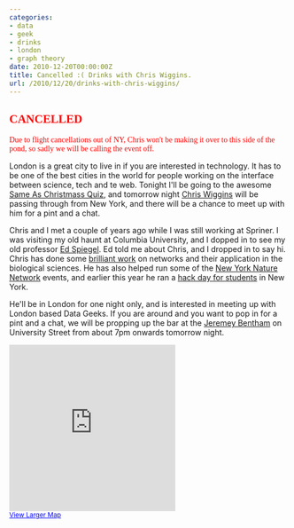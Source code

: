```yaml
---
categories:
- data
- geek
- drinks
- london
- graph theory
date: 2010-12-20T00:00:00Z
title: Cancelled :( Drinks with Chris Wiggins.
url: /2010/12/20/drinks-with-chris-wiggins/
---
```


<h2><font face="Impact" color="Red">CANCELLED</font></h2>


<font face="Impact" color="Red">Due to flight cancellations out of NY, Chris won't be making it over to this side of the pond, so sadly we will be calling the event off.</font>

London is a great city to live in if you are interested in technology. It has to be one of the best cities in the world for people working on the interface between science, tech and te web.  Tonight I'll be going to the awesome [Same As Christmass Quiz][saq], and tomorrow night [Chris Wiggins][chp] will be passing through from New York, and there will be a chance to meet up with him for a pint and a chat.

Chris and I met a couple of years ago while I was still working at Spriner. I was visiting my old haunt at Columbia University, and I dopped in to see my old professor [Ed Spiegel][eas]. Ed told me about Chris, and I dropped in to say hi. Chris has done some [brilliant work][mp] on networks and their application in the biological sciences. He has also helped run some of the [New York Nature Network][nnp] events, and earlier this year he ran a [hack day for students][tca] in New York.

He'll be in London for one night only, and is interested in meeting up with London based Data Geeks. If you are around and you want to pop in for a pint and a chat, we will be propping up the bar at the [Jeremey Bentham][pub] on University Street from about 7pm onwards tomorrow night.

<iframe width="300" height="300" frameborder="0" scrolling="no" marginheight="0" marginwidth="0" src="http://maps.google.com/maps?f=q&amp;source=s_q&amp;hl=en&amp;geocode=&amp;q=31,+University+St,+London,+WC1E+6JL&amp;sll=51.500152,-0.126236&amp;sspn=0.652277,1.779785&amp;ie=UTF8&amp;hq=&amp;hnear=31+University+St,+Camden+Town,+Greater+London+WC1E+6,+United+Kingdom&amp;ll=51.523538,-0.135612&amp;spn=0.015861,0.025749&amp;z=14&amp;iwloc=A&amp;output=embed"></iframe><br /><small><a href="http://maps.google.com/maps?f=q&amp;source=embed&amp;hl=en&amp;geocode=&amp;q=31,+University+St,+London,+WC1E+6JL&amp;sll=51.500152,-0.126236&amp;sspn=0.652277,1.779785&amp;ie=UTF8&amp;hq=&amp;hnear=31+University+St,+Camden+Town,+Greater+London+WC1E+6,+United+Kingdom&amp;ll=51.523538,-0.135612&amp;spn=0.015861,0.025749&amp;z=14&amp;iwloc=A" style="color:#0000FF;text-align:left">View Larger Map</a></small>

[pub]: http://www.beerintheevening.com/pubs/s/66/666/Jeremy_Bentham/Bloomsbury
[saq]: http://sameas.us/
[tca]: http://techcrunch.com/2010/10/10/hacknys-student-hackathon/
[mp]: http://www.mendeley.com/profiles/chris-wiggins/
[nnp]: http://network.nature.com/profile/wiggins
[chp]: http://www.columbia.edu/~chw2/
[eas]: http://www.astro.columbia.edu/~eas/
